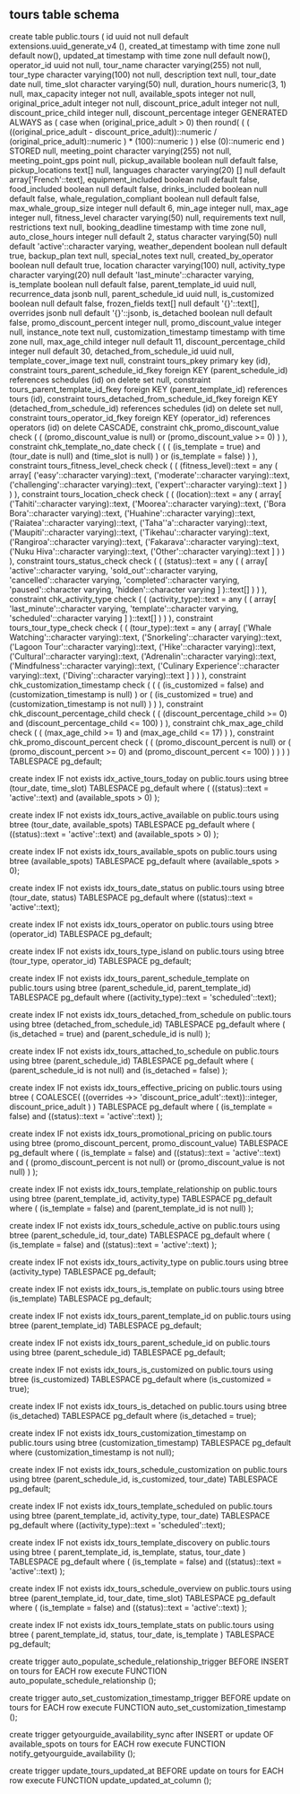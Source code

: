## tours table schema

create table public.tours (
  id uuid not null default extensions.uuid_generate_v4 (),
  created_at timestamp with time zone null default now(),
  updated_at timestamp with time zone null default now(),
  operator_id uuid not null,
  tour_name character varying(255) not null,
  tour_type character varying(100) not null,
  description text null,
  tour_date date null,
  time_slot character varying(50) null,
  duration_hours numeric(3, 1) null,
  max_capacity integer not null,
  available_spots integer not null,
  original_price_adult integer not null,
  discount_price_adult integer not null,
  discount_price_child integer null,
  discount_percentage integer GENERATED ALWAYS as (
    case
      when (original_price_adult > 0) then round(
        (
          (
            ((original_price_adult - discount_price_adult))::numeric / (original_price_adult)::numeric
          ) * (100)::numeric
        )
      )
      else (0)::numeric
    end
  ) STORED null,
  meeting_point character varying(255) not null,
  meeting_point_gps point null,
  pickup_available boolean null default false,
  pickup_locations text[] null,
  languages character varying(20) [] null default array['French'::text],
  equipment_included boolean null default false,
  food_included boolean null default false,
  drinks_included boolean null default false,
  whale_regulation_compliant boolean null default false,
  max_whale_group_size integer null default 6,
  min_age integer null,
  max_age integer null,
  fitness_level character varying(50) null,
  requirements text null,
  restrictions text null,
  booking_deadline timestamp with time zone null,
  auto_close_hours integer null default 2,
  status character varying(50) null default 'active'::character varying,
  weather_dependent boolean null default true,
  backup_plan text null,
  special_notes text null,
  created_by_operator boolean null default true,
  location character varying(100) null,
  activity_type character varying(20) null default 'last_minute'::character varying,
  is_template boolean null default false,
  parent_template_id uuid null,
  recurrence_data jsonb null,
  parent_schedule_id uuid null,
  is_customized boolean null default false,
  frozen_fields text[] null default '{}'::text[],
  overrides jsonb null default '{}'::jsonb,
  is_detached boolean null default false,
  promo_discount_percent integer null,
  promo_discount_value integer null,
  instance_note text null,
  customization_timestamp timestamp with time zone null,
  max_age_child integer null default 11,
  discount_percentage_child integer null default 30,
  detached_from_schedule_id uuid null,
  template_cover_image text null,
  constraint tours_pkey primary key (id),
  constraint tours_parent_schedule_id_fkey foreign KEY (parent_schedule_id) references schedules (id) on delete set null,
  constraint tours_parent_template_id_fkey foreign KEY (parent_template_id) references tours (id),
  constraint tours_detached_from_schedule_id_fkey foreign KEY (detached_from_schedule_id) references schedules (id) on delete set null,
  constraint tours_operator_id_fkey foreign KEY (operator_id) references operators (id) on delete CASCADE,
  constraint chk_promo_discount_value check (
    (
      (promo_discount_value is null)
      or (promo_discount_value >= 0)
    )
  ),
  constraint chk_template_no_date check (
    (
      (
        (is_template = true)
        and (tour_date is null)
        and (time_slot is null)
      )
      or (is_template = false)
    )
  ),
  constraint tours_fitness_level_check check (
    (
      (fitness_level)::text = any (
        array[
          ('easy'::character varying)::text,
          ('moderate'::character varying)::text,
          ('challenging'::character varying)::text,
          ('expert'::character varying)::text
        ]
      )
    )
  ),
  constraint tours_location_check check (
    (
      (location)::text = any (
        array[
          ('Tahiti'::character varying)::text,
          ('Moorea'::character varying)::text,
          ('Bora Bora'::character varying)::text,
          ('Huahine'::character varying)::text,
          ('Raiatea'::character varying)::text,
          ('Taha''a'::character varying)::text,
          ('Maupiti'::character varying)::text,
          ('Tikehau'::character varying)::text,
          ('Rangiroa'::character varying)::text,
          ('Fakarava'::character varying)::text,
          ('Nuku Hiva'::character varying)::text,
          ('Other'::character varying)::text
        ]
      )
    )
  ),
  constraint tours_status_check check (
    (
      (status)::text = any (
        (
          array[
            'active'::character varying,
            'sold_out'::character varying,
            'cancelled'::character varying,
            'completed'::character varying,
            'paused'::character varying,
            'hidden'::character varying
          ]
        )::text[]
      )
    )
  ),
  constraint chk_activity_type check (
    (
      (activity_type)::text = any (
        (
          array[
            'last_minute'::character varying,
            'template'::character varying,
            'scheduled'::character varying
          ]
        )::text[]
      )
    )
  ),
  constraint tours_tour_type_check check (
    (
      (tour_type)::text = any (
        array[
          ('Whale Watching'::character varying)::text,
          ('Snorkeling'::character varying)::text,
          ('Lagoon Tour'::character varying)::text,
          ('Hike'::character varying)::text,
          ('Cultural'::character varying)::text,
          ('Adrenalin'::character varying)::text,
          ('Mindfulness'::character varying)::text,
          ('Culinary Experience'::character varying)::text,
          ('Diving'::character varying)::text
        ]
      )
    )
  ),
  constraint chk_customization_timestamp check (
    (
      (
        (is_customized = false)
        and (customization_timestamp is null)
      )
      or (
        (is_customized = true)
        and (customization_timestamp is not null)
      )
    )
  ),
  constraint chk_discount_percentage_child check (
    (
      (discount_percentage_child >= 0)
      and (discount_percentage_child <= 100)
    )
  ),
  constraint chk_max_age_child check (
    (
      (max_age_child >= 1)
      and (max_age_child <= 17)
    )
  ),
  constraint chk_promo_discount_percent check (
    (
      (promo_discount_percent is null)
      or (
        (promo_discount_percent >= 0)
        and (promo_discount_percent <= 100)
      )
    )
  )
) TABLESPACE pg_default;

create index IF not exists idx_active_tours_today on public.tours using btree (tour_date, time_slot) TABLESPACE pg_default
where
  (
    ((status)::text = 'active'::text)
    and (available_spots > 0)
  );

create index IF not exists idx_tours_active_available on public.tours using btree (tour_date, available_spots) TABLESPACE pg_default
where
  (
    ((status)::text = 'active'::text)
    and (available_spots > 0)
  );

create index IF not exists idx_tours_available_spots on public.tours using btree (available_spots) TABLESPACE pg_default
where
  (available_spots > 0);

create index IF not exists idx_tours_date_status on public.tours using btree (tour_date, status) TABLESPACE pg_default
where
  ((status)::text = 'active'::text);

create index IF not exists idx_tours_operator on public.tours using btree (operator_id) TABLESPACE pg_default;

create index IF not exists idx_tours_type_island on public.tours using btree (tour_type, operator_id) TABLESPACE pg_default;

create index IF not exists idx_tours_parent_schedule_template on public.tours using btree (parent_schedule_id, parent_template_id) TABLESPACE pg_default
where
  ((activity_type)::text = 'scheduled'::text);

create index IF not exists idx_tours_detached_from_schedule on public.tours using btree (detached_from_schedule_id) TABLESPACE pg_default
where
  (
    (is_detached = true)
    and (parent_schedule_id is null)
  );

create index IF not exists idx_tours_attached_to_schedule on public.tours using btree (parent_schedule_id) TABLESPACE pg_default
where
  (
    (parent_schedule_id is not null)
    and (is_detached = false)
  );

create index IF not exists idx_tours_effective_pricing on public.tours using btree (
  COALESCE(
    ((overrides ->> 'discount_price_adult'::text))::integer,
    discount_price_adult
  )
) TABLESPACE pg_default
where
  (
    (is_template = false)
    and ((status)::text = 'active'::text)
  );

create index IF not exists idx_tours_promotional_pricing on public.tours using btree (promo_discount_percent, promo_discount_value) TABLESPACE pg_default
where
  (
    (is_template = false)
    and ((status)::text = 'active'::text)
    and (
      (promo_discount_percent is not null)
      or (promo_discount_value is not null)
    )
  );

create index IF not exists idx_tours_template_relationship on public.tours using btree (parent_template_id, activity_type) TABLESPACE pg_default
where
  (
    (is_template = false)
    and (parent_template_id is not null)
  );

create index IF not exists idx_tours_schedule_active on public.tours using btree (parent_schedule_id, tour_date) TABLESPACE pg_default
where
  (
    (is_template = false)
    and ((status)::text = 'active'::text)
  );

create index IF not exists idx_tours_activity_type on public.tours using btree (activity_type) TABLESPACE pg_default;

create index IF not exists idx_tours_is_template on public.tours using btree (is_template) TABLESPACE pg_default;

create index IF not exists idx_tours_parent_template_id on public.tours using btree (parent_template_id) TABLESPACE pg_default;

create index IF not exists idx_tours_parent_schedule_id on public.tours using btree (parent_schedule_id) TABLESPACE pg_default;

create index IF not exists idx_tours_is_customized on public.tours using btree (is_customized) TABLESPACE pg_default
where
  (is_customized = true);

create index IF not exists idx_tours_is_detached on public.tours using btree (is_detached) TABLESPACE pg_default
where
  (is_detached = true);

create index IF not exists idx_tours_customization_timestamp on public.tours using btree (customization_timestamp) TABLESPACE pg_default
where
  (customization_timestamp is not null);

create index IF not exists idx_tours_schedule_customization on public.tours using btree (parent_schedule_id, is_customized, tour_date) TABLESPACE pg_default;

create index IF not exists idx_tours_template_scheduled on public.tours using btree (parent_template_id, activity_type, tour_date) TABLESPACE pg_default
where
  ((activity_type)::text = 'scheduled'::text);

create index IF not exists idx_tours_template_discovery on public.tours using btree (
  parent_template_id,
  is_template,
  status,
  tour_date
) TABLESPACE pg_default
where
  (
    (is_template = false)
    and ((status)::text = 'active'::text)
  );

create index IF not exists idx_tours_schedule_overview on public.tours using btree (parent_template_id, tour_date, time_slot) TABLESPACE pg_default
where
  (
    (is_template = false)
    and ((status)::text = 'active'::text)
  );

create index IF not exists idx_tours_template_stats on public.tours using btree (
  parent_template_id,
  status,
  tour_date,
  is_template
) TABLESPACE pg_default;

create trigger auto_populate_schedule_relationship_trigger BEFORE INSERT on tours for EACH row
execute FUNCTION auto_populate_schedule_relationship ();

create trigger auto_set_customization_timestamp_trigger BEFORE
update on tours for EACH row
execute FUNCTION auto_set_customization_timestamp ();

create trigger getyourguide_availability_sync
after INSERT
or
update OF available_spots on tours for EACH row
execute FUNCTION notify_getyourguide_availability ();

create trigger update_tours_updated_at BEFORE
update on tours for EACH row
execute FUNCTION update_updated_at_column ();

